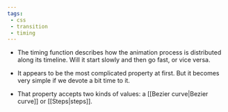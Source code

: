 ```yaml
---
tags: 
 - css
 - transition
 - timing
---
```


- The timing function describes how the animation process is distributed along its timeline. Will it start slowly and then go fast, or vice versa.

- It appears to be the most complicated property at first. But it becomes very simple if we devote a bit time to it.

- That property accepts two kinds of values: a [[Bezier curve|Bezier curve]] or [[Steps|steps]].